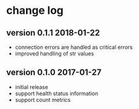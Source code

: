 # change log

## version 0.1.1 2018-01-22

* connection errors are handled as critical errors
* improved handling of str values

## version 0.1.0 2017-01-27

* initial release
* support health status information
* support count metrics
